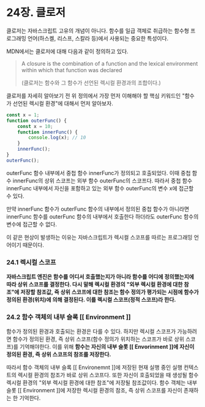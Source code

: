 # 24장. 클로저

클로저는 자바스크립트 고유의 개념이 아니다. 함수를 일급 객체로 취급하는 함수형 프로그래밍 언어(하스켈, 리스프, 스칼라 등)에서 사용되는 중요한 특성이다.

MDN에서는 클로저에 대해 다음과 같이 정의하고 있다.

> A closure is the combination of a function and the lexical environment within which that function was declared
>
> (클로저는 함수와 그 함수가 선언된 렉시컬 환경과의 조합이다.)

클로저를 자세히 알아보기 전 위 정의에서 가장 먼저 이해해야 할 핵심 키워드인 "함수가 선언된 렉시컬 환경"에 대해서 먼저 알아보자.

```javascript
const x = 1;
function outerFunc() {
    const x = 10;
    function innerFunc() {
        console.log(x); // 10
    }
    innerFunc();
}
outerFunc();
```

outerFunc 함수 내부에서 중첩 함수 innerFunc가 정의되고 호출되었다. 이때 중첩 함수 innerFunc의 상위 스코프는 외부 함수 outerFunc의 스코프다. 따라서 중첩 함수 innerFunc 내부에서 자신을 포함하고 있는 외부 함수 outerFunc의 변수 x에 접근할 수 있다.

만약 innerFunc 함수가 outerFunc 함수의 내부에서 정의된 중첩 함수가 아니라면 innerFunc 함수를 outerFunc  함수의 내부에서 호출한다 하더라도 outerFunc 함수의 변수에 접근할 수 없다.

이 같은 현상이 발생하는 이유는 자바스크립트가 렉시컬 스코프를 따르는 프로그래밍 언어이기 때문이다.



### 24.1 렉시컬 스코프

**자바스크립트 엔진은 함수를 어디서 호출했는지가 아니라 함수를 어디에 정의했는지에 따라 상위 스코프를 결정한다. 다시 말해 렉시컬 환경의 "외부 렉시컬 환경에 대한 참조"에 저장할 참조값, 즉 상위 스코프에 대한 참조는 함수 정의가 평가되는 시점에 함수가 정의된 환경(위치)에 의해 결정된다. 이를 렉시컬 스코프(정적 스코프)라 한다.** 



### 24.2 함수 객체의 내부 슬록 [[ Environment ]]

함수가 정의된 환경과 호출되는 환경은 다를 수 있다. 하지만 렉시컬 스코프가 가능하려면 함수가 정의된 환경, 즉 상위 스코프(함수 정의가 위치하는 스코프가 바로 상위 스코프)를 기억해야한다. 이를 위해 **함수는 자신의 내부 슬롯 [[ Envorinment ]]에 자신이 정의된 환경, 즉 상위 스코프의 참조를 저장한다.** 

따라서 함수 객체의 내부 슬록 [[ Environemnt ]]에 저장된 현재 실행 중인 실행 컨텍스트의 렉시컬 환경의 참조가 바로 상위 스코프다. 또한 자신이 호출되었을 때 생성될 함수 렉시컬 환경의 "외부 렉시컬 환경에 대한 참조"에 저장될 참조값이다. 함수 객체는 내부 슬롯 [[ Environment ]]에 저장한 렉시컬 환경의 참조, 즉 상위 스코프를 자신이 존재하는 한 기억한다.